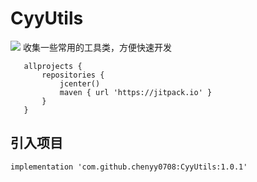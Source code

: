 # CyyUtils

[![](https://jitpack.io/v/chenyy0708/CyyUtils.svg)](https://jitpack.io/#chenyy0708/CyyUtils)
收集一些常用的工具类，方便快速开发


 ```
    allprojects {
        repositories {
            jcenter()
            maven { url 'https://jitpack.io' }
        }
    }
```
## 引入项目

`implementation 'com.github.chenyy0708:CyyUtils:1.0.1'`
